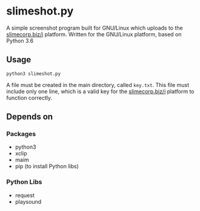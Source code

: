 # slimeshot.py

A simple screenshot program built for GNU/Linux which uploads to the [slimecorp.biz/i](http://slimecorp.biz/i) platform.
Written for the GNU/Linux platform, based on Python 3.6


## Usage
`python3 slimeshot.py`

A file must be created in the main directory, called `key.txt`.
This file must include only one line, which is a valid key
for the [slimecorp.biz/i](http://slimecorp.biz/i) platform to function correctly.


## Depends on

### Packages
-   python3
-   xclip
-   maim
-   pip (to install Python libs)

### Python Libs
-   request
-   playsound
